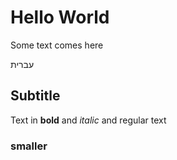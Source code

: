 # Hello World

Some text comes here

עברית
## Subtitle

Text in **bold** and _italic_ and regular text

### smaller
